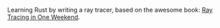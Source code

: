 Learning Rust by writing a ray tracer, based on the awesome book: [Ray Tracing in One Weekend](https://raytracing.github.io/books/RayTracingInOneWeekend.html).
